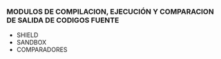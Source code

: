 ### MODULOS DE COMPILACION, EJECUCIÓN Y COMPARACION DE SALIDA DE CODIGOS FUENTE

- SHIELD
- SANDBOX
- COMPARADORES


